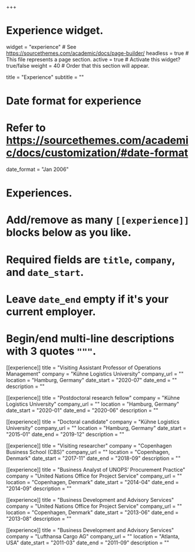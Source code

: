 +++
# Experience widget.
widget = "experience"  # See https://sourcethemes.com/academic/docs/page-builder/
headless = true  # This file represents a page section.
active = true  # Activate this widget? true/false
weight = 40  # Order that this section will appear.

title = "Experience"
subtitle = ""

# Date format for experience
#   Refer to https://sourcethemes.com/academic/docs/customization/#date-format
date_format = "Jan 2006"

# Experiences.
#   Add/remove as many `[[experience]]` blocks below as you like.
#   Required fields are `title`, `company`, and `date_start`.
#   Leave `date_end` empty if it's your current employer.
#   Begin/end multi-line descriptions with 3 quotes `"""`.
[[experience]]
  title = "Visiting Assistant Professor of Operations Management"
  company = "Kühne Logistics University"
  company_url = ""
  location = "Hamburg, Germany"
  date_start = "2020-07"
  date_end = ""
  description = ""

[[experience]]
  title = "Postdoctoral research fellow"
  company = "Kühne Logistics University"
  company_url = ""
  location = "Hamburg, Germany"
  date_start = "2020-01"
  date_end = "2020-06"
  description = ""



[[experience]]
  title = "Doctoral candidate"
  company = "Kühne Logistics University"
  company_url = ""
  location = "Hamburg, Germany"
  date_start = "2015-01"
  date_end = "2019-12"
  description = ""




[[experience]]
  title = "Visiting researcher"
  company = "Copenhagen Business School (CBS)"
  company_url = ""
  location = "Copenhagen, Denmark"
  date_start = "2017-11"
  date_end = "2018-09"
  description = ""





[[experience]]
  title = "Business Analyst of UNOPS’ Procurement Practice"
  company = "United Nations Office for Project Service"
  company_url = ""
  location = "Copenhagen, Denmark"
  date_start = "2014-04"
  date_end = "2014-09"
  description = ""




[[experience]]
  title = "Business Development and Advisory Services"
  company = "United Nations Office for Project Service"
  company_url = ""
  location = "Copenhagen, Denmark"
  date_start = "2013-06"
  date_end = "2013-08"
  description = ""



[[experience]]
  title = "Business Development and Advisory Services"
  company = "Lufthansa Cargo AG"
  company_url = ""
  location = "Atlanta, USA"
  date_start = "2011-03"
  date_end = "2011-09"
  description = ""

